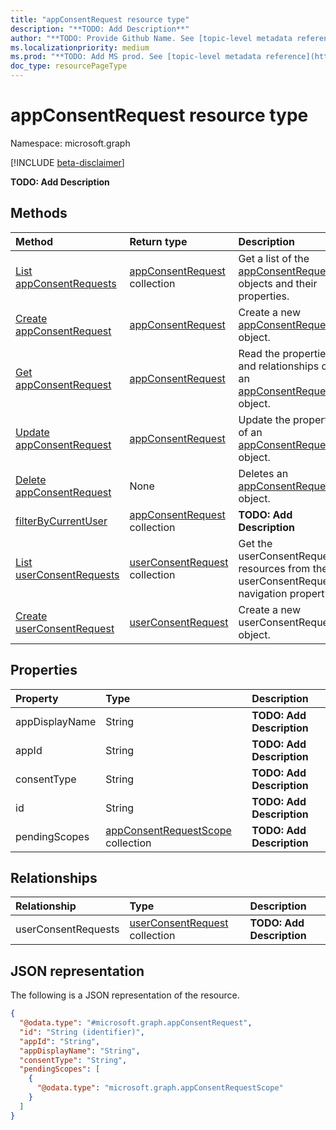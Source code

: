 ```yaml
---
title: "appConsentRequest resource type"
description: "**TODO: Add Description**"
author: "**TODO: Provide Github Name. See [topic-level metadata reference](https://msgo.azurewebsites.net/add/document/guidelines/metadata.html#topic-level-metadata)**"
ms.localizationpriority: medium
ms.prod: "**TODO: Add MS prod. See [topic-level metadata reference](https://msgo.azurewebsites.net/add/document/guidelines/metadata.html#topic-level-metadata)**"
doc_type: resourcePageType
---
```


# appConsentRequest resource type

Namespace: microsoft.graph

[!INCLUDE [beta-disclaimer](../../includes/beta-disclaimer.md)]

**TODO: Add Description**

## Methods
|Method|Return type|Description|
|:---|:---|:---|
|[List appConsentRequests](../api/appconsentrequest-list.md)|[appConsentRequest](../resources/appconsentrequest.md) collection|Get a list of the [appConsentRequest](../resources/appconsentrequest.md) objects and their properties.|
|[Create appConsentRequest](../api/user-post-appconsentrequestsforapproval.md)|[appConsentRequest](../resources/appconsentrequest.md)|Create a new [appConsentRequest](../resources/appconsentrequest.md) object.|
|[Get appConsentRequest](../api/appconsentrequest-get.md)|[appConsentRequest](../resources/appconsentrequest.md)|Read the properties and relationships of an [appConsentRequest](../resources/appconsentrequest.md) object.|
|[Update appConsentRequest](../api/appconsentrequest-update.md)|[appConsentRequest](../resources/appconsentrequest.md)|Update the properties of an [appConsentRequest](../resources/appconsentrequest.md) object.|
|[Delete appConsentRequest](../api/appconsentrequest-delete.md)|None|Deletes an [appConsentRequest](../resources/appconsentrequest.md) object.|
|[filterByCurrentUser](../api/appconsentrequest-filterbycurrentuser.md)|[appConsentRequest](../resources/appconsentrequest.md) collection|**TODO: Add Description**|
|[List userConsentRequests](../api/appconsentrequest-list-userconsentrequests.md)|[userConsentRequest](../resources/userconsentrequest.md) collection|Get the userConsentRequest resources from the userConsentRequests navigation property.|
|[Create userConsentRequest](../api/appconsentrequest-post-userconsentrequests.md)|[userConsentRequest](../resources/userconsentrequest.md)|Create a new userConsentRequest object.|

## Properties
|Property|Type|Description|
|:---|:---|:---|
|appDisplayName|String|**TODO: Add Description**|
|appId|String|**TODO: Add Description**|
|consentType|String|**TODO: Add Description**|
|id|String|**TODO: Add Description**|
|pendingScopes|[appConsentRequestScope](../resources/appconsentrequestscope.md) collection|**TODO: Add Description**|

## Relationships
|Relationship|Type|Description|
|:---|:---|:---|
|userConsentRequests|[userConsentRequest](../resources/userconsentrequest.md) collection|**TODO: Add Description**|

## JSON representation
The following is a JSON representation of the resource.
<!-- {
  "blockType": "resource",
  "keyProperty": "id",
  "@odata.type": "microsoft.graph.appConsentRequest",
  "openType": false
}
-->
``` json
{
  "@odata.type": "#microsoft.graph.appConsentRequest",
  "id": "String (identifier)",
  "appId": "String",
  "appDisplayName": "String",
  "consentType": "String",
  "pendingScopes": [
    {
      "@odata.type": "microsoft.graph.appConsentRequestScope"
    }
  ]
}
```

